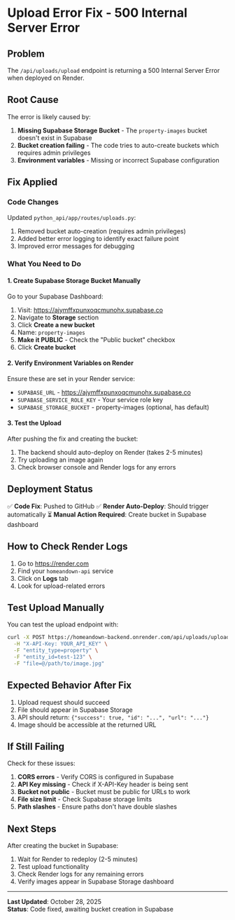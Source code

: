 # Upload Error Fix - 500 Internal Server Error

## Problem
The `/api/uploads/upload` endpoint is returning a 500 Internal Server Error when deployed on Render.

## Root Cause
The error is likely caused by:
1. **Missing Supabase Storage Bucket** - The `property-images` bucket doesn't exist in Supabase
2. **Bucket creation failing** - The code tries to auto-create buckets which requires admin privileges
3. **Environment variables** - Missing or incorrect Supabase configuration

## Fix Applied

### Code Changes
Updated `python_api/app/routes/uploads.py`:
1. Removed bucket auto-creation (requires admin privileges)
2. Added better error logging to identify exact failure point
3. Improved error messages for debugging

### What You Need to Do

#### 1. Create Supabase Storage Bucket Manually

Go to your Supabase Dashboard:
1. Visit: https://ajymffxpunxoqcmunohx.supabase.co
2. Navigate to **Storage** section
3. Click **Create a new bucket**
4. Name: `property-images`
5. **Make it PUBLIC** - Check the "Public bucket" checkbox
6. Click **Create bucket**

#### 2. Verify Environment Variables on Render

Ensure these are set in your Render service:
- `SUPABASE_URL` - https://ajymffxpunxoqcmunohx.supabase.co
- `SUPABASE_SERVICE_ROLE_KEY` - Your service role key
- `SUPABASE_STORAGE_BUCKET` - property-images (optional, has default)

#### 3. Test the Upload

After pushing the fix and creating the bucket:
1. The backend should auto-deploy on Render (takes 2-5 minutes)
2. Try uploading an image again
3. Check browser console and Render logs for any errors

## Deployment Status

✅ **Code Fix**: Pushed to GitHub
✅ **Render Auto-Deploy**: Should trigger automatically
⏳ **Manual Action Required**: Create bucket in Supabase dashboard

## How to Check Render Logs

1. Go to https://render.com
2. Find your `homeandown-api` service
3. Click on **Logs** tab
4. Look for upload-related errors

## Test Upload Manually

You can test the upload endpoint with:

```bash
curl -X POST https://homeandown-backend.onrender.com/api/uploads/upload \
  -H "X-API-Key: YOUR_API_KEY" \
  -F "entity_type=property" \
  -F "entity_id=test-123" \
  -F "file=@/path/to/image.jpg"
```

## Expected Behavior After Fix

1. Upload request should succeed
2. File should appear in Supabase Storage
3. API should return: `{"success": true, "id": "...", "url": "..."}`
4. Image should be accessible at the returned URL

## If Still Failing

Check for these issues:
1. **CORS errors** - Verify CORS is configured in Supabase
2. **API Key missing** - Check if X-API-Key header is being sent
3. **Bucket not public** - Bucket must be public for URLs to work
4. **File size limit** - Check Supabase storage limits
5. **Path slashes** - Ensure paths don't have double slashes

## Next Steps

After creating the bucket in Supabase:
1. Wait for Render to redeploy (2-5 minutes)
2. Test upload functionality
3. Check Render logs for any remaining errors
4. Verify images appear in Supabase Storage dashboard

---

**Last Updated**: October 28, 2025  
**Status**: Code fixed, awaiting bucket creation in Supabase

